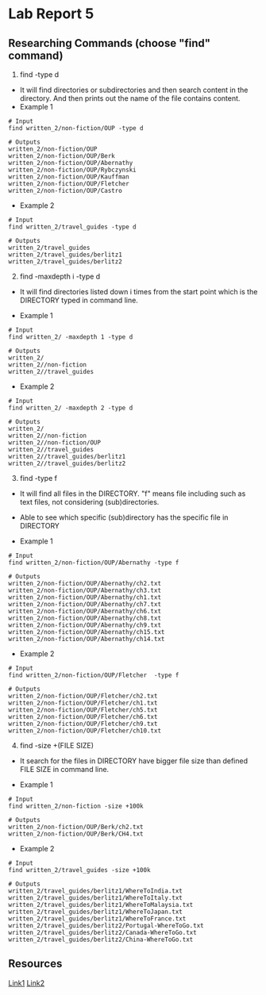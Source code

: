 # Lab Report 5
## Researching Commands (choose "find" command)
1) find <DIRECTORY> -type d
  * It will find directories or subdirectories and then search content in the directory. And then prints out the name of the file contains content.
* Example 1
    
```
# Input
find written_2/non-fiction/OUP -type d

# Outputs
written_2/non-fiction/OUP
written_2/non-fiction/OUP/Berk
written_2/non-fiction/OUP/Abernathy
written_2/non-fiction/OUP/Rybczynski
written_2/non-fiction/OUP/Kauffman
written_2/non-fiction/OUP/Fletcher
written_2/non-fiction/OUP/Castro
```
      
* Example 2

```
# Input
find written_2/travel_guides -type d

# Outputs
written_2/travel_guides
written_2/travel_guides/berlitz1
written_2/travel_guides/berlitz2
```
      
2) find <DIRECTORY> -maxdepth i -type d
  * It will find directories listed down i times from the start point which is the DIRECTORY typed in command line.

* Example 1

```
# Input
find written_2/ -maxdepth 1 -type d

# Outputs
written_2/
written_2//non-fiction
written_2//travel_guides
```

* Example 2

```
# Input
find written_2/ -maxdepth 2 -type d

# Outputs
written_2/
written_2//non-fiction
written_2//non-fiction/OUP
written_2//travel_guides
written_2//travel_guides/berlitz1
written_2//travel_guides/berlitz2
```

3) find <DIRECTORY> -type f
  * It will find all files in the DIRECTORY. "f" means file including such as text files, not considering (sub)directories. 
  * Able to see which specific (sub)directory has the specific file in DIRECTORY

* Example 1

```
# Input
find written_2/non-fiction/OUP/Abernathy -type f

# Outputs
written_2/non-fiction/OUP/Abernathy/ch2.txt
written_2/non-fiction/OUP/Abernathy/ch3.txt
written_2/non-fiction/OUP/Abernathy/ch1.txt
written_2/non-fiction/OUP/Abernathy/ch7.txt
written_2/non-fiction/OUP/Abernathy/ch6.txt
written_2/non-fiction/OUP/Abernathy/ch8.txt
written_2/non-fiction/OUP/Abernathy/ch9.txt
written_2/non-fiction/OUP/Abernathy/ch15.txt
written_2/non-fiction/OUP/Abernathy/ch14.txt
```

* Example 2

```
# Input
find written_2/non-fiction/OUP/Fletcher  -type f

# Outputs
written_2/non-fiction/OUP/Fletcher/ch2.txt
written_2/non-fiction/OUP/Fletcher/ch1.txt
written_2/non-fiction/OUP/Fletcher/ch5.txt
written_2/non-fiction/OUP/Fletcher/ch6.txt
written_2/non-fiction/OUP/Fletcher/ch9.txt
written_2/non-fiction/OUP/Fletcher/ch10.txt
```

4) find <DIRECTORY> -size +(FILE SIZE)
  * It search for the files in DIRECTORY have bigger file size than defined FILE SIZE in command line.

* Example 1

```
# Input
find written_2/non-fiction -size +100k

# Outputs
written_2/non-fiction/OUP/Berk/ch2.txt
written_2/non-fiction/OUP/Berk/CH4.txt
```

* Example 2

```
# Input
find written_2/travel_guides -size +100k

# Outputs
written_2/travel_guides/berlitz1/WhereToIndia.txt
written_2/travel_guides/berlitz1/WhereToItaly.txt
written_2/travel_guides/berlitz1/WhereToMalaysia.txt
written_2/travel_guides/berlitz1/WhereToJapan.txt
written_2/travel_guides/berlitz1/WhereToFrance.txt
written_2/travel_guides/berlitz2/Portugal-WhereToGo.txt
written_2/travel_guides/berlitz2/Canada-WhereToGo.txt
written_2/travel_guides/berlitz2/China-WhereToGo.txt
```

## Resources
[Link1](https://www.redhat.com/sysadmin/linux-find-command)
[Link2](https://linuxconfig.org/how-to-use-find-command-to-search-for-files-based-on-file-size)
